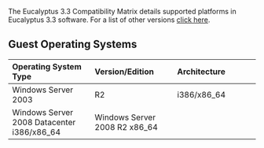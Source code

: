 The Eucalyptus 3.3 Compatibility Matrix details supported platforms in Eucalyptus 3.3 software. For a list of other versions [click here](Eucalyptus-Cloud-Compatibility-Matrix---Overview).

Guest Operating Systems
-----------------------

<table>
<colgroup>
<col width="33%" />
<col width="33%" />
<col width="33%" />
</colgroup>
<thead>
<tr class="header">
<th align="left">Operating System Type</th>
<th align="left">Version/Edition</th>
<th align="left">Architecture</th>
</tr>
</thead>
<tbody>
<tr class="odd">
<td align="left">Windows Server 2003</td>
<td align="left">R2</td>
<td align="left">i386/x86_64</td>
</tr>
<td align="left">Windows Server 2008
Datacenter
i386/x86_64</td>
<td align="left">Windows Server 2008
R2
x86_64</td>
</tr>
</tbody>
</table>
